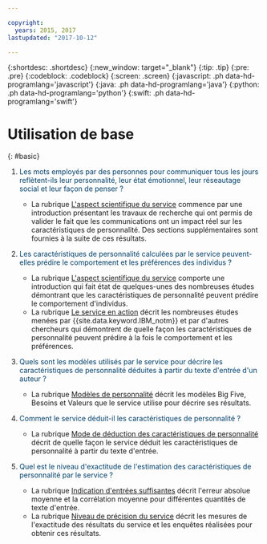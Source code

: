 ```yaml
---

copyright:
  years: 2015, 2017
lastupdated: "2017-10-12"

---
```


{:shortdesc: .shortdesc}
{:new_window: target="_blank"}
{:tip: .tip}
{:pre: .pre}
{:codeblock: .codeblock}
{:screen: .screen}
{:javascript: .ph data-hd-programlang='javascript'}
{:java: .ph data-hd-programlang='java'}
{:python: .ph data-hd-programlang='python'}
{:swift: .ph data-hd-programlang='swift'}

# Utilisation de base
{: #basic}

1.  <span style="color:#003F69">Les mots employés par des personnes pour communiquer tous les jours reflètent-ils leur personnalité, leur état émotionnel, leur réseautage social et leur façon de penser ? </span>

    -   La rubrique [L'aspect scientifique du service](/docs/services/personality-insights/science.html#science) commence par une introduction présentant les travaux de recherche qui ont permis de valider le fait que les communications ont un impact réel sur les caractéristiques de personnalité. Des sections supplémentaires sont fournies à la suite de ces résultats. 

1.  <span style="color:#003F69">Les caractéristiques de personnalité calculées par le service peuvent-elles prédire le comportement et les préférences des individus ?</span>

    -   La rubrique [L'aspect scientifique du service](/docs/services/personality-insights/science.html#science) comporte une introduction qui fait état de quelques-unes des nombreuses études démontrant que les caractéristiques de personnalité peuvent prédire le comportement d'individus. 
    -   La rubrique [Le service en action](/docs/services/personality-insights/applied.html#applied) décrit les nombreuses études menées par {{site.data.keyword.IBM_notm}} et par d'autres chercheurs qui démontrent de quelle façon les caractéristiques de personnalité peuvent prédire à la fois le comportement et les préférences. 

1.  <span style="color:#003F69">Quels sont les modèles utilisés par le service pour décrire les caractéristiques de personnalité déduites à partir du texte d'entrée d'un auteur ?</span>

    -   La rubrique [Modèles de personnalité](/docs/services/personality-insights/models.html) décrit les modèles Big Five, Besoins et Valeurs que le service utilise pour décrire ses résultats. 

1.  <span style="color:#003F69">Comment le service déduit-il les caractéristiques de personnalité ?</span>

    -   La rubrique [Mode de déduction des caractéristiques de personnalité](/docs/services/personality-insights/science.html#researchInfer) décrit de quelle façon le service déduit les caractéristiques de personnalité à partir du texte d'entrée. 

1.  <span style="color:#003F69">Quel est le niveau d'exactitude de l'estimation des caractéristiques de personnalité par le service ?</span>

    -   La rubrique [Indication d'entrées suffisantes](/docs/services/personality-insights/input.html#sufficient) décrit l'erreur absolue moyenne et la corrélation moyenne pour différentes quantités de texte d'entrée. 
    -   La rubrique [Niveau de précision du service](/docs/services/personality-insights/science.html#researchPrecise) décrit les mesures de l'exactitude des résultats du service et les enquêtes réalisées pour obtenir ces résultats. 
